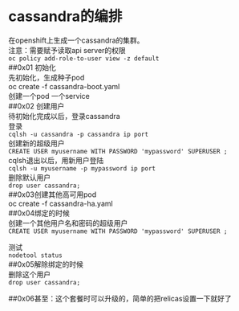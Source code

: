 # cassandra的编排   
在openshift上生成一个cassandra的集群。   
注意：需要赋予读取api server的权限   
`oc policy add-role-to-user view -z default`   
##0x01 初始化   
先初始化，生成种子pod   
oc create -f cassandra-boot.yaml   
创建一个pod 一个service  
##0x02 创建用户   
待初始化完成以后，登录cassandra   
登录   
`cqlsh -u cassandra -p cassandra ip port`  
创建新的超级用户   
`CREATE USER myusername WITH PASSWORD 'mypassword' SUPERUSER ;`   
cqlsh退出以后，用新用户登陆   
`cqlsh -u myusername -p mypassword ip port`   
删除默认用户   
`drop user cassandra;`   
##0x03创建其他高可用pod    
oc create -f cassandra-ha.yaml   
##0x04绑定的时候   
创建一个其他用户名和密码的超级用户   
`CREATE USER myusername WITH PASSWORD 'mypassword' SUPERUSER ;`   

测试   
`nodetool status`   
##0x05解除绑定的时候    
删除这个用户   
`drop user cassandra;`   

##0x06甚至：这个套餐时可以升级的，简单的把relicas设置一下就好了     



